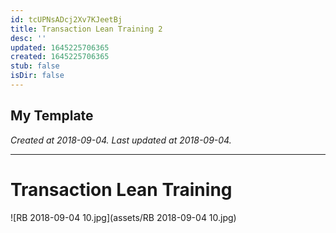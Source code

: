 ```yaml
---
id: tcUPNsADcj2Xv7KJeetBj
title: Transaction Lean Training 2
desc: ''
updated: 1645225706365
created: 1645225706365
stub: false
isDir: false
---
```

My Template
---

_Created at 2018-09-04._
_Last updated at 2018-09-04._




---

# Transaction Lean Training


![RB 2018-09-04 10.jpg](assets/RB 2018-09-04 10.jpg)

